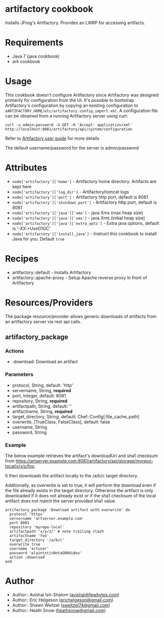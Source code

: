 # artifactory cookbook
Installs JFrog's Artifactory.
Provides an LWRP for accessing artifacts.

# Requirements
* Java 7 (java cookbook)
* ark cookbook

# Usage
This cookbook doesn't configure Artifactory since Artifactory was designed primarily for configuration from the UI. It's possible to bootstrap Artifactory's configuration by copying an existing configuration to `$ARTIFACTORY_HOME/etc/artifactory.config.import.xml`. A configuration file can be obtained from a running Artifactory server using curl:

	curl -u admin:password -X GET -H 'Accept: application/xml' http://localhost:8081/artifactory/api/system/configuration

Refer to [Artifactory user guide](http://wiki.jfrog.org/confluence/display/RTF/Global+Configuration+Descriptor) for more details

The default username/password for the server is admin/password

# Attributes
* `node['artifactory']['home']` - Artifactory home directory. Artifacts are kept here
* `node['artifactory']['log_dir']` - Artifactory/tomcat logs
* `node['artifactory']['port']` - Artifactory http port, default is 8081
* `node['artifactory']['shutdown_port']` - Artifactory http port, default is 8081
* `node['artifactory']['java']['xmx']` - java Xmx (max heap size)
* `node['artifactory']['java']['xms']` - java Xms (initial heap size)
* `node['artifactory']['java']['extra_opts']` - Extra java options, default is '-XX:+UseG1GC'
* `node['artifactory']['install_java']` - Instruct this cookbook to install Java for you. Default `true`


# Recipes
* artifactory::default - Installs Artifactory
* artifactory::apache-proxy - Setup Apache reverse proxy in front of Artifactory

Resources/Providers
===================

The package resource/provider allows generic downloads of artifacts from an artifactory server via rest api calls.

artifactory_package
----------------

### Actions
- :download: Download an artifact

### Parameters 
- protocol, String, default: 'http'
- servername, String, **required**
- port, Integer, default: 8081
- repository, String, **required**
- artifactpath, String, default: ''
- artifactname, String, **required**
- target_directory, String, default: Chef::Config[:file_cache_path]
- overwrite, [TrueClass, FalseClass], default: false
- username, String
- password, String

### Example

The below example retrieves the artifact's downloadUri and sha1 checksum from https://artserver.example.com:8081/artifactory/api/storage/myrepo-local/x/y/z/foo.

It then downloads the artifact locally to the /a/b/c target directory.  

Additionally, as overwrite is set to true, it will perform the download even if the file already exists in the target directory.  Otherwise the artifact is only downloaded if it does not already exist or if the sha1 checksum of the local artifact does not match the server provided sha1 value.  

```
artifactory_package 'Download artifact with overwrite' do
  protocol 'https'
  servername 'artserver.example.com'
  port 8081
  repository 'myrepo-local'
  artifactpath 'x/y/z/' # note trailing slash 
  artifactname 'foo'
  target_directory '/a/b/c'
  overwrite true
  username 'artuser'
  password 'plaintxtisNotaG00didea' 
  action :download
end
```

# Author

* Author:: Avishai Ish-Shalom (<avishai@fewbytes.com>)
* Author:: Eric Helgeson (<erichelgeson@gmail.com>)
* Author:: Shawn Weitzel (<sweitzel74@gmail.com>)
* Author:: Heath Snow (<heathsnow@gmail.com>)
